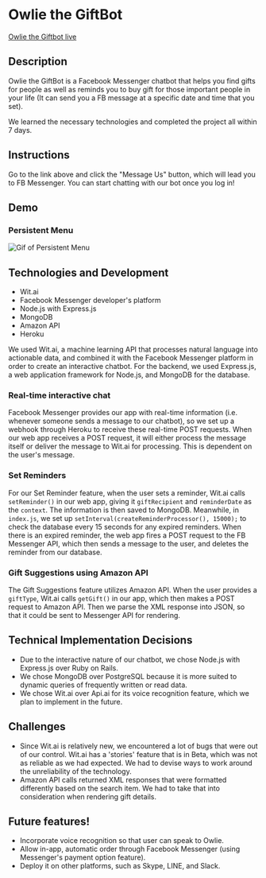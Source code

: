 # Owlie the GiftBot

[Owlie the Giftbot live](https://owliethegiftbot.herokuapp.com)

## Description

Owlie the GiftBot is a Facebook Messenger chatbot that helps you find gifts for people as well as reminds you to buy gift for those important people in your life (It can send you a FB message at a specific date and time that you set).

We learned the necessary technologies and completed the project all within 7 days.

## Instructions

Go to the link above and click the "Message Us" button, which will lead you to FB Messenger. You can start chatting with our bot once you log in!

## Demo

### Persistent Menu

![Gif of Persistent Menu](http://res.cloudinary.com/candycanetrain/video/upload/c_scale,w_308/v1491809314/official2_biuvj9.gif)

## Technologies and Development

* Wit.ai
* Facebook Messenger developer's platform
* Node.js with Express.js
* MongoDB
* Amazon API
* Heroku

We used Wit.ai, a machine learning API that processes natural language into actionable data, and combined it with the Facebook Messenger platform in order to create an interactive chatbot. For the backend, we used Express.js, a web application framework for Node.js, and MongoDB for the database.

### Real-time interactive chat
Facebook Messenger provides our app with real-time information (i.e. whenever someone sends a message to our chatbot), so we set up a webhook through Heroku to receive these real-time POST requests. When our web app receives a POST request, it will either process the message itself or deliver the message to Wit.ai for processing. This is dependent on the user's message.

### Set Reminders
For our Set Reminder feature, when the user sets a reminder, Wit.ai calls `setReminder()` in our web app, giving it `giftRecipient` and `reminderDate` as the `context`. The information is then saved to MongoDB. Meanwhile, in `index.js`, we set up `setInterval(createReminderProcessor(), 15000);` to check the database every 15 seconds for any expired reminders. When there is an expired reminder, the web app fires a POST request to the FB Messenger API, which then sends a message to the user, and deletes the reminder from our database.

### Gift Suggestions using Amazon API
The Gift Suggestions feature utilizes Amazon API. When the user provides a `giftType`, Wit.ai calls `getGift()` in our app, which then makes a POST request to Amazon API. Then we parse the XML response into JSON, so that it could be sent to Messenger API for rendering.

## Technical Implementation Decisions

* Due to the interactive nature of our chatbot, we chose Node.js with Express.js over  Ruby on Rails.
* We chose MongoDB over PostgreSQL because it is more suited to dynamic queries of frequently written or read data.
* We chose Wit.ai over Api.ai for its voice recognition feature, which we plan to implement in the future.

## Challenges

* Since Wit.ai is relatively new, we encountered a lot of bugs that were out of our control. Wit.ai has a 'stories' feature that is in Beta, which was not as reliable as we had expected. We had to devise ways to work around the unreliability of the technology.
* Amazon API calls returned XML responses that were formatted differently based on the search item. We had to take that into consideration when rendering gift details.

## Future features!
* Incorporate voice recognition so that user can speak to Owlie.
* Allow in-app, automatic order through Facebook Messenger (using Messenger's payment option feature).
* Deploy it on other platforms, such as Skype, LINE, and Slack.
